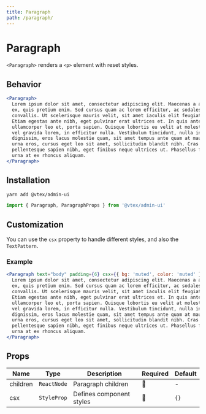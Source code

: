 ```yaml
---
title: Paragraph
path: /paragraph/
---
```


# Paragraph

`<Paragraph>` renders a `<p>` element with reset styles.

## Behavior

```jsx live
<Paragraph>
  Lorem ipsum dolor sit amet, consectetur adipiscing elit. Maecenas a aliquam
  ex, quis pretium enim. Sed cursus quam ac lorem efficitur, ac sodales lorem
  convallis. Ut scelerisque mauris velit, sit amet iaculis elit feugiat commodo.
  Etiam egestas ante nibh, eget pulvinar erat ultrices et. In quis ante aliquam,
  ullamcorper leo et, porta sapien. Quisque lobortis eu velit at molestie. Ut
  vel gravida lorem, in efficitur nulla. Vestibulum tincidunt, nulla in semper
  dignissim, eros lacus molestie quam, sit amet tempus ante quam at mauris. Duis
  urna eros, cursus eget leo sit amet, sollicitudin blandit nibh. Cras
  pellentesque sapien nibh, eget finibus neque ultrices ut. Phasellus fermentum
  urna at ex rhoncus aliquam.
</Paragraph>
```

## Installation

```sh isStatic
yarn add @vtex/admin-ui
```

```jsx isStatic
import { Paragraph, ParagraphProps } from '@vtex/admin-ui'
```

## Customization

You can use the `csx` property to handle different styles, and also the `TextPattern`.

### Example

```jsx live
<Paragraph text="body" padding={6} csx={{ bg: 'muted', color: 'muted' }}>
  Lorem ipsum dolor sit amet, consectetur adipiscing elit. Maecenas a aliquam
  ex, quis pretium enim. Sed cursus quam ac lorem efficitur, ac sodales lorem
  convallis. Ut scelerisque mauris velit, sit amet iaculis elit feugiat commodo.
  Etiam egestas ante nibh, eget pulvinar erat ultrices et. In quis ante aliquam,
  ullamcorper leo et, porta sapien. Quisque lobortis eu velit at molestie. Ut
  vel gravida lorem, in efficitur nulla. Vestibulum tincidunt, nulla in semper
  dignissim, eros lacus molestie quam, sit amet tempus ante quam at mauris. Duis
  urna eros, cursus eget leo sit amet, sollicitudin blandit nibh. Cras
  pellentesque sapien nibh, eget finibus neque ultrices ut. Phasellus fermentum
  urna at ex rhoncus aliquam.
</Paragraph>
```

## Props

| Name     | Type        | Description              | Required | Default |
| -------- | ----------- | ------------------------ | -------- | ------- |
| children | `ReactNode` | Paragraph children       | 🚫       | -       |
| csx      | `StyleProp` | Defines component styles | 🚫       | `{}`    |
